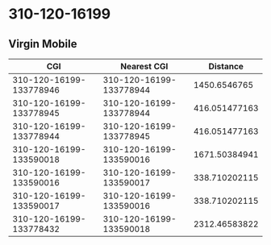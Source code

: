 # 310-120-16199
## Virgin Mobile


| CGI | Nearest CGI | Distance |
|-----|-------------|----------|
| 310-120-16199-133778946 | 310-120-16199-133778944 | 1450.6546765 |
| 310-120-16199-133778945 | 310-120-16199-133778944 | 416.051477163 |
| 310-120-16199-133778944 | 310-120-16199-133778945 | 416.051477163 |
| 310-120-16199-133590018 | 310-120-16199-133590016 | 1671.50384941 |
| 310-120-16199-133590016 | 310-120-16199-133590017 | 338.710202115 |
| 310-120-16199-133590017 | 310-120-16199-133590016 | 338.710202115 |
| 310-120-16199-133778432 | 310-120-16199-133590018 | 2312.46583822 |
